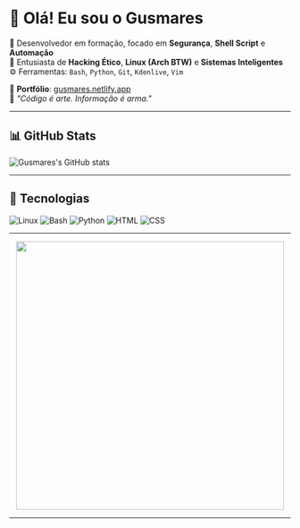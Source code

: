 # 👋 Olá! Eu sou o Gusmares

🎯 Desenvolvedor em formação, focado em **Segurança**, **Shell Script** e **Automação**  
🧠 Entusiasta de **Hacking Ético**, **Linux (Arch BTW)** e **Sistemas Inteligentes**  
⚙️ Ferramentas: `Bash`, `Python`, `Git`, `Kdenlive`, `Vim`

🔗 **Portfólio**: [gusmares.netlify.app](https://67f7ceea0e1a948ad8c991f7--stunning-speculoos-fdcb47.netlify.app/)  
📌 *"Código é arte. Informação é arma."*

---

## 📊 GitHub Stats

![Gusmares's GitHub stats](https://github-readme-stats.vercel.app/api?username=Gusmares&show_icons=true&theme=radical)

---

## 🚀 Tecnologias

![Linux](https://img.shields.io/badge/Linux-000?style=for-the-badge&logo=linux)
![Bash](https://img.shields.io/badge/Bash-121011?style=for-the-badge&logo=gnu-bash)
![Python](https://img.shields.io/badge/Python-3670A0?style=for-the-badge&logo=python&logoColor=ffdd54)
![HTML](https://img.shields.io/badge/HTML5-E34F26?style=for-the-badge&logo=html5&logoColor=white)
![CSS](https://img.shields.io/badge/CSS3-1572B6?style=for-the-badge&logo=css3&logoColor=white)

---

<div align="center">
  <img src="https://media0.giphy.com/media/v1.Y2lkPTc5MGI3NjExcnN2aHV6cGMydWkyZzFmNXhzc2g4NDV4Z2IwdWVkYWw3aXozd3dqdyZlcD12MV9pbnRlcm5hbF9naWZfYnlfaWQmY3Q9Zw/ko7twHhomhk8E/giphy.gif" width="480"/>
</div>

---
